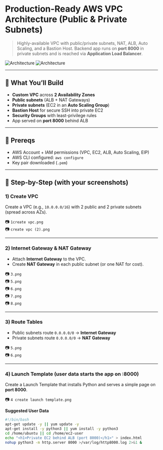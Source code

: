 # Production-Ready AWS VPC Architecture (Public & Private Subnets)

> Highly-available VPC with public/private subnets, NAT, ALB, Auto Scaling, and a Bastion Host. Backend app runs on **port 8000** in private subnets and is reached via **Application Load Balancer**.

![Architecture](arch.png)
![Architecture](architecture-diagram.png)

---

## 📌 What You’ll Build
- **Custom VPC** across **2 Availability Zones**
- **Public subnets** (ALB + NAT Gateways)
- **Private subnets** (EC2 in an **Auto Scaling Group**)
- **Bastion Host** for secure SSH into private EC2
- **Security Groups** with least-privilege rules
- App served on **port 8000** behind ALB

---

## 🚦 Prereqs
- AWS Account + IAM permissions (VPC, EC2, ALB, Auto Scaling, EIP)
- AWS CLI configured: `aws configure`
- Key pair downloaded (`.pem`)

---

## 🧭 Step-by-Step (with your screenshots)

### 1) Create VPC
Create a VPC (e.g., `10.0.0.0/16`) with 2 public and 2 private subnets (spread across AZs).
  
📷 `1create vpc.png`  
📷 `create vpc (2).png`

---

### 2) Internet Gateway & NAT Gateway
- Attach **Internet Gateway** to the VPC.
- Create **NAT Gateway** in each public subnet (or one NAT for cost).

📷 `3.png`  
📷 `5.png`  
📷 `6.png`  
📷 `7.png`  
📷 `8.png`

---

### 3) Route Tables
- Public subnets route `0.0.0.0/0` → **Internet Gateway**  
- Private subnets route `0.0.0.0/0` → **NAT Gateway**

📷 `5.png`  
📷 `6.png`

---

### 4) Launch Template (user data starts the app on :8000)
Create a Launch Template that installs Python and serves a simple page on **port 8000**.

📷 `4 create launch template.png`

**Suggested User Data**
```bash
#!/bin/bash
apt-get update -y || yum update -y
apt-get install -y python3 || yum install -y python3
cd /home/ubuntu || cd /home/ec2-user
echo "<h1>Private EC2 behind ALB (port 8000)</h1>" > index.html
nohup python3 -m http.server 8000 >/var/log/http8000.log 2>&1 &
